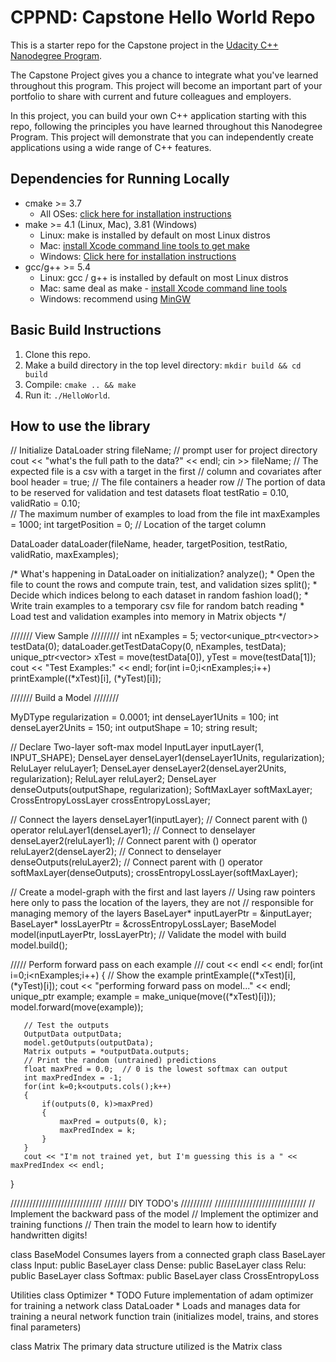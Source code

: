 # CPPND: Capstone Hello World Repo

This is a starter repo for the Capstone project in the [Udacity C++ Nanodegree Program](https://www.udacity.com/course/c-plus-plus-nanodegree--nd213).

The Capstone Project gives you a chance to integrate what you've learned throughout this program. This project will become an important part of your portfolio to share with current and future colleagues and employers.

In this project, you can build your own C++ application starting with this repo, following the principles you have learned throughout this Nanodegree Program. This project will demonstrate that you can independently create applications using a wide range of C++ features.

## Dependencies for Running Locally
* cmake >= 3.7
  * All OSes: [click here for installation instructions](https://cmake.org/install/)
* make >= 4.1 (Linux, Mac), 3.81 (Windows)
  * Linux: make is installed by default on most Linux distros
  * Mac: [install Xcode command line tools to get make](https://developer.apple.com/xcode/features/)
  * Windows: [Click here for installation instructions](http://gnuwin32.sourceforge.net/packages/make.htm)
* gcc/g++ >= 5.4
  * Linux: gcc / g++ is installed by default on most Linux distros
  * Mac: same deal as make - [install Xcode command line tools](https://developer.apple.com/xcode/features/)
  * Windows: recommend using [MinGW](http://www.mingw.org/)

## Basic Build Instructions

1. Clone this repo.
2. Make a build directory in the top level directory: `mkdir build && cd build`
3. Compile: `cmake .. && make`
4. Run it: `./HelloWorld`.

## How to use the library

   // Initialize DataLoader
   string fileName;
   // prompt user for project directory
   cout << "what's the full path to the data?" << endl;
   cin >> fileName;
   // The expected file is a csv with a target in the first 
   //  column and covariates after
   bool header = true;  // The file containers a header row
   // The portion of data to be reserved for validation and test datasets
   float testRatio = 0.10, validRatio = 0.10;  
   // The maximum number of examples to load from the file
   int maxExamples = 1000;
   int targetPosition = 0; // Location of the target column

   DataLoader dataLoader(fileName, header, targetPosition, testRatio, validRatio, maxExamples);

   /*
   What's happening in DataLoader on initialization?
   analyze(); 
       * Open the file to count the rows and compute train, test, and validation sizes 
   split();
       * Decide which indices belong to each dataset in random fashion 
   load();
       * Write train examples to a temporary csv file for random batch reading
       * Load test and validation examples into memory in Matrix objects
   */

   /////// View Sample /////////
   int nExamples = 5;
   vector<unique_ptr<vector<Matrix>>> testData(0);
   dataLoader.getTestDataCopy(0, nExamples, testData);
   unique_ptr<vector<Matrix>> xTest = move(testData[0]), yTest = move(testData[1]);
   cout << "Test Examples:" << endl;
   for(int i=0;i<nExamples;i++) printExample((*xTest)[i], (*yTest)[i]);


   /////// Build a Model ////////

   MyDType regularization = 0.0001;
   int denseLayer1Units = 100;
   int denseLayer2Units = 150;
   int outputShape = 10;
   string result;


   // Declare Two-layer soft-max model
   InputLayer inputLayer(1, INPUT_SHAPE);
   DenseLayer denseLayer1(denseLayer1Units, regularization);
   ReluLayer reluLayer1;
   DenseLayer denseLayer2(denseLayer2Units, regularization);
   ReluLayer reluLayer2;
   DenseLayer denseOutputs(outputShape, regularization);
   SoftMaxLayer softMaxLayer;
   CrossEntropyLossLayer crossEntropyLossLayer;

   // Connect the layers
   denseLayer1(inputLayer);  // Connect parent with () operator
   reluLayer1(denseLayer1);  // Connect to denselayer
   denseLayer2(reluLayer1);  // Connect parent with () operator
   reluLayer2(denseLayer2);  // Connect to denselayer
   denseOutputs(reluLayer2);  // Connect parent with () operator
   softMaxLayer(denseOutputs);
   crossEntropyLossLayer(softMaxLayer);

   // Create a model-graph with the first and last layers
   // Using raw pointers here only to pass the location of the layers, they are not
   // responsible for managing memory of the layers
   BaseLayer* inputLayerPtr = &inputLayer;
   BaseLayer* lossLayerPtr = &crossEntropyLossLayer;
   BaseModel model(inputLayerPtr, lossLayerPtr);
   // Validate the model with build
   model.build();

   ///// Perform forward pass on each example ///
   cout << endl << endl;
   for(int i=0;i<nExamples;i++)
       {
       // Show the example
       printExample((*xTest)[i], (*yTest)[i]);
       cout << "performing forward pass on model..." << endl;
       unique_ptr<Matrix> example;
       example = make_unique<Matrix>(move((*xTest)[i]));
       model.forward(move(example));

       // Test the outputs
       OutputData outputData;
       model.getOutputs(outputData);
       Matrix outputs = *outputData.outputs;
       // Print the random (untrained) predictions
       float maxPred = 0.0;  // 0 is the lowest softmax can output
       int maxPredIndex = -1;
       for(int k=0;k<outputs.cols();k++)
       {
           if(outputs(0, k)>maxPred)
           {
               maxPred = outputs(0, k);
               maxPredIndex = k;
           }
       }
       cout << "I'm not trained yet, but I'm guessing this is a " << maxPredIndex << endl;
   }


   /////////////////////////////
   /////// DIY TODO's //////////
   /////////////////////////////
   // Implement the backward pass of the model
   // Implement the optimizer and training functions
   // Then train the model to learn how to identify handwritten digits!



class BaseModel
  Consumes layers from a connected graph
class BaseLayer
class Input: public BaseLayer
class Dense: public BaseLayer
class Relu: public BaseLayer
class Softmax: public BaseLayer
class CrossEntropyLoss

Utilities
  class Optimizer
    * TODO Future implementation of adam optimizer for training a network
  class DataLoader
    * Loads and manages data for training a neural network
  function train (initializes model, trains, and stores final parameters)

class Matrix
  The primary data structure utilized is the Matrix class

